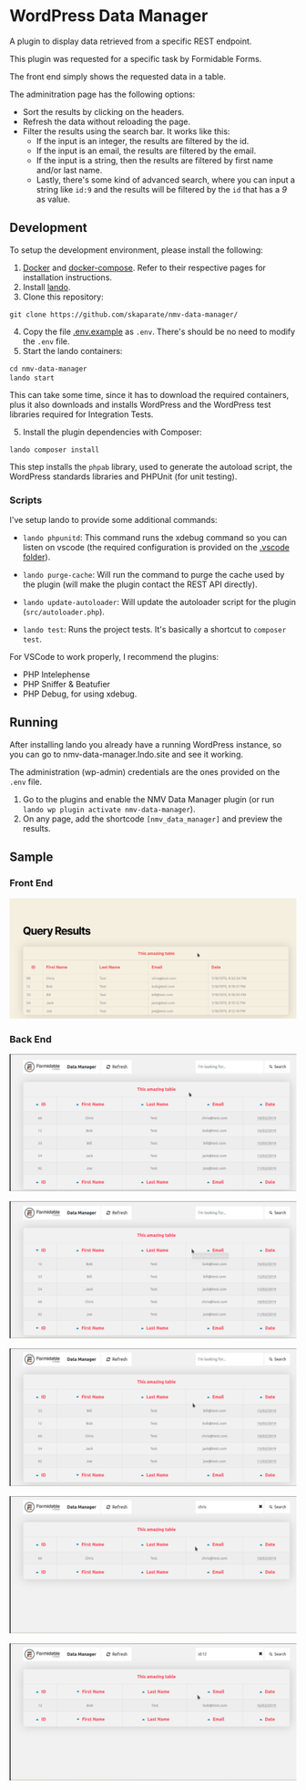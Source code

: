 # WordPress Data Manager

A plugin to display data retrieved from a specific REST endpoint.

This plugin was requested for a specific task by Formidable Forms.

The front end simply shows the requested data in a table.

The adminitration page has the following options:

- Sort the results by clicking on the headers.
- Refresh the data without reloading the page.
- Filter the results using the search bar. It works like this:
  - If the input is an integer, the results are filtered by the id.
  - If the input is an email, the results are filtered by the email.
  - If the input is a string, then the results are filtered by first name and/or last name.
  - Lastly, there's some kind of advanced search, where you can input a string like `id:9` and the results will be filtered by the `id` that has a _9_ as value.

## Development

To setup the development environment, please install the following:

1. [Docker](https://docs.docker.com/engine/install/) and [docker-compose](https://docs.docker.com/compose/install/). Refer to their respective pages for installation instructions.
2. Install [lando](https://docs.lando.dev/basics/installation.html).
3. Clone this repository:

```
git clone https://github.com/skaparate/nmv-data-manager/
```

4. Copy the file [.env.example](.env.example) as `.env`. There's should be no need to modify the `.env` file.
5. Start the lando containers:

```
cd nmv-data-manager
lando start
```

This can take some time, since it has to download the required containers, plus it also downloads and installs WordPress and the WordPress test libraries required for Integration Tests.

5. Install the plugin dependencies with Composer:

```
lando composer install
```

This step installs the `phpab` library, used to generate the autoload script, the WordPress standards libraries and PHPUnit (for unit testing).

### Scripts

I've setup lando to provide some additional commands:

- `lando phpunitd`: This command runs the xdebug command so you can listen on vscode (the required configuration is provided on the [.vscode folder](.vscode)).

- `lando purge-cache`: Will run the command to purge the cache used by the plugin (will make the plugin contact the REST API directly).

- `lando update-autoloader`: Will update the autoloader script for the plugin (`src/autoloader.php`).

- `lando test`: Runs the project tests. It's basically a shortcut to `composer test`.

For VSCode to work properly, I recommend the plugins:

- PHP Intelephense
- PHP Sniffer & Beatufier
- PHP Debug, for using xdebug.

## Running

After installing lando you already have a running WordPress instance, so you can go to nmv-data-manager.lndo.site and see it working.

The administration (wp-admin) credentials are the ones provided on the `.env` file.

1. Go to the plugins and enable the NMV Data Manager plugin (or run `lando wp plugin activate nmv-data-manager`).
2. On any page, add the shortcode `[nmv_data_manager]` and preview the results.

## Sample

### Front End

![Front end shortcode displaying the requested data](/assets/img/nmv-data-manager_frontend.png "Front End Shortcode")

### Back End

![Back end options page, displaying the queried data](/assets/img/backend-default.png "Administration page")

![Sorting results by ID](/assets/img/backend-sort_by_id.png "Sorting by ID")

![Sorting results by First Name](/assets/img/backend-sort_by_firstname.png "Sorting by First Name")

![Filter the results, the simple version](/assets/img/backend-search_simple.png "Filter Results")

![Filter the results, the advanced version](/assets/img/backend-search_advanced.png "Filter results, advanced")
